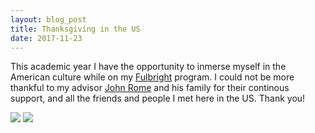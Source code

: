 ```yaml
---
layout: blog_post
title: Thanksgiving in the US
date: 2017-11-23
---
```


This academic year I have the opportunity to inmerse myself in the American culture while on my [Fulbright][fulbright] program. I could not be more thankful to my advisor [John Rome](https://uto.asu.edu/about/john-rome) and his family for their continous support, and all the friends and people I met here in the US. Thank you!

<img class="post-image-bottom" src="{{ site.baseurl }}/images/thanksgiving.jpg" />

<img class="post-image-bottom" src="{{ site.baseurl }}/images/thanksgiving_halloween.jpg" />

[fulbright]: http://www.fulbright.ie/